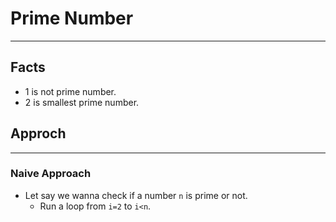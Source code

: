 # Prime Number

---

## Facts

- 1 is not prime number.
- 2 is smallest prime number.

## Approch

---

### Naive Approach

- Let say we wanna check if a number `n` is prime or not.
  - Run a loop from `i=2` to `i<n`.
